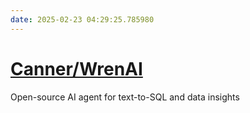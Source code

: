```yaml
---
date: 2025-02-23 04:29:25.785980
---
```


# [Canner/WrenAI](https://github.com/Canner/WrenAI)

Open-source AI agent for text-to-SQL and data insights